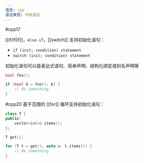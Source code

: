 ```yaml
---
语言: cpp
语法类型: 中级语法
---
```

#cpp17 

[[if/if|if]]，`else-if`，[[switch]] 支持初始化语句：
- `if (init; condition) statement`
- `switch (init; condition) statement`

初始化语句可以是表达式语句、简单声明、结构化绑定或别名声明等

```cpp
bool foo();

if (bool b = foo(); b) {
    // do something
}
```

#cpp20 基于范围的 [[for]] 循环支持初始化语句：

```cpp
class T {
public:
    vector<int>& items();
};

T get();

for (T t = get(); auto x: t.items()) {
    // do something
}
```


